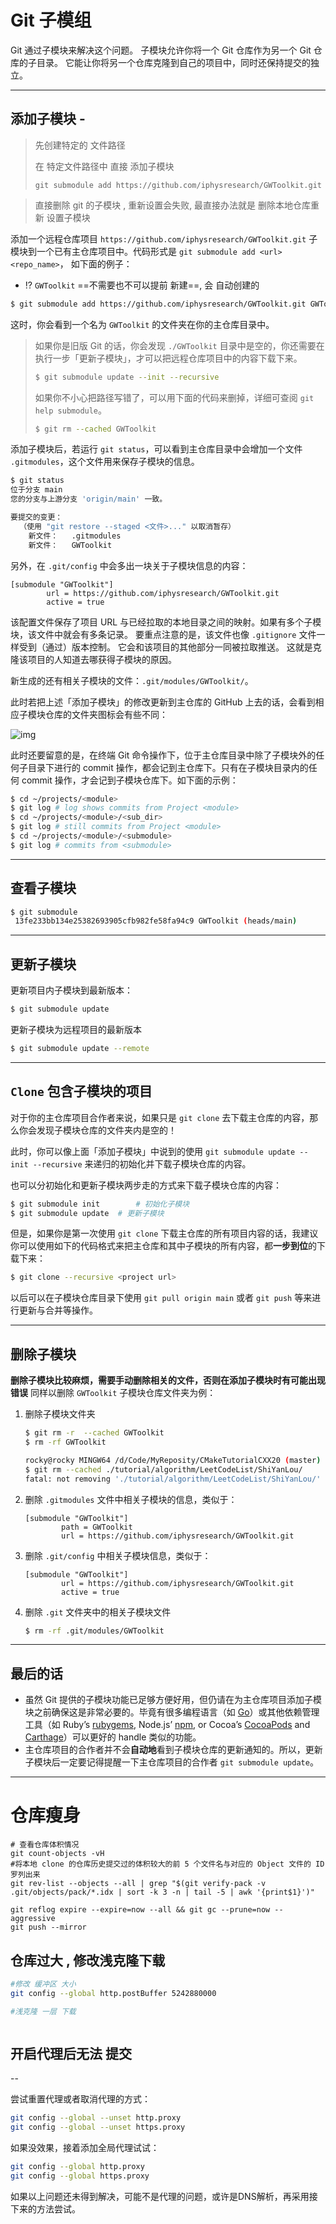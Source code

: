 # Git 子模组 

Git 通过子模块来解决这个问题。 子模块允许你将一个 Git 仓库作为另一个 Git 仓库的子目录。 它能让你将另一个仓库克隆到自己的项目中，同时还保持提交的独立。

------

## 添加子模块 -



>  先创建特定的 文件路径
>
> 在 特定文件路径中 直接   添加子模块 
>
> ```
> git submodule add https://github.com/iphysresearch/GWToolkit.git
> ```



> 直接删除 git 的子模块 , 重新设置会失败, 最直接办法就是 删除本地仓库重新 设置子模块 





添加一个远程仓库项目 `https://github.com/iphysresearch/GWToolkit.git` 子模块到一个已有主仓库项目中。代码形式是 `git submodule add <url> <repo_name>`， 如下面的例子：

* :interrobang:   `GWToolkit` ==不需要也不可以提前 新建==, 会 自动创建的 

```bash
$ git submodule add https://github.com/iphysresearch/GWToolkit.git GWToolkit
```

这时，你会看到一个名为 `GWToolkit` 的文件夹在你的主仓库目录中。

> 如果你是旧版 Git 的话，你会发现 `./GWToolkit` 目录中是空的，你还需要在执行一步「更新子模块」，才可以把远程仓库项目中的内容下载下来。
>
> ```bash
> $ git submodule update --init --recursive
> ```
>
> 如果你不小心把路径写错了，可以用下面的代码来删掉，详细可查阅 `git help submodule`。
>
> ```bash
> $ git rm --cached GWToolkit
> ```

添加子模块后，若运行 `git status`，可以看到主仓库目录中会增加一个文件 `.gitmodules`，这个文件用来保存子模块的信息。

```bash
$ git status
位于分支 main
您的分支与上游分支 'origin/main' 一致。

要提交的变更：
  （使用 "git restore --staged <文件>..." 以取消暂存）
	新文件：   .gitmodules
	新文件：   GWToolkit
```

另外，在 `.git/config` 中会多出一块关于子模块信息的内容：

```fallback
[submodule "GWToolkit"]
        url = https://github.com/iphysresearch/GWToolkit.git
        active = true
```

该配置文件保存了项目 URL 与已经拉取的本地目录之间的映射。如果有多个子模块，该文件中就会有多条记录。 要重点注意的是，该文件也像 `.gitignore` 文件一样受到（通过）版本控制。 它会和该项目的其他部分一同被拉取推送。 这就是克隆该项目的人知道去哪获得子模块的原因。

新生成的还有相关子模块的文件：`.git/modules/GWToolkit/`。

此时若把上述「添加子模块」的修改更新到主仓库的 GitHub 上去的话，会看到相应子模块仓库的文件夹图标会有些不同：



![img](https://raw.githubusercontent.com/Rocky-houjinsong/PictureBed/main/img202404260930165.png?token=ANVNPPMJML3XMS7OKYQ7UK3GFMCAM)



此时还要留意的是，在终端 Git 命令操作下，位于主仓库目录中除了子模块外的任何子目录下进行的 commit 操作，都会记到主仓库下。只有在子模块目录内的任何 commit 操作，才会记到子模块仓库下。如下面的示例：

```bash
$ cd ~/projects/<module>
$ git log # log shows commits from Project <module>
$ cd ~/projects/<module>/<sub_dir>
$ git log # still commits from Project <module>
$ cd ~/projects/<module>/<submodule>
$ git log # commits from <submodule>
```

------

## 查看子模块

```bash
$ git submodule
 13fe233bb134e25382693905cfb982fe58fa94c9 GWToolkit (heads/main)
```

------

## 更新子模块

更新项目内子模块到最新版本：

```bash
$ git submodule update
```

更新子模块为远程项目的最新版本

```bash
$ git submodule update --remote
```

------

## `Clone` 包含子模块的项目

对于你的主仓库项目合作者来说，如果只是 `git clone` 去下载主仓库的内容，那么你会发现子模块仓库的文件夹内是空的！

此时，你可以像上面「添加子模块」中说到的使用 `git submodule update --init --recursive` 来递归的初始化并下载子模块仓库的内容。

也可以分初始化和更新子模块两步走的方式来下载子模块仓库的内容：

```bash
$ git submodule init		# 初始化子模块
$ git submodule update	# 更新子模块
```

但是，如果你是第一次使用 `git clone` 下载主仓库的所有项目内容的话，我建议你可以使用如下的代码格式来把主仓库和其中子模块的所有内容，都**一步到位**的下载下来：

```bash
$ git clone --recursive <project url>
```

以后可以在子模块仓库目录下使用 `git pull origin main` 或者 `git push` 等来进行更新与合并等操作。

------

## 删除子模块

**删除子模块比较麻烦，需要手动删除相关的文件，否则在添加子模块时有可能出现错误** 同样以删除 `GWToolkit` 子模块仓库文件夹为例：

1. 删除子模块文件夹

   ```bash
   $ git rm -r  --cached GWToolkit
   $ rm -rf GWToolkit
   
   rocky@rocky MINGW64 /d/Code/MyReposity/CMakeTutorialCXX20 (master)
   $ git rm --cached ./tutorial/algorithm/LeetCodeList/ShiYanLou/
   fatal: not removing './tutorial/algorithm/LeetCodeList/ShiYanLou/' recursively without -r
   
   ```

2. 删除 `.gitmodules` 文件中相关子模块的信息，类似于：

   ```fallback
   [submodule "GWToolkit"]
           path = GWToolkit
           url = https://github.com/iphysresearch/GWToolkit.git
   ```

3. 删除 `.git/config` 中相关子模块信息，类似于：

   ```fallback
   [submodule "GWToolkit"]
           url = https://github.com/iphysresearch/GWToolkit.git
           active = true
   ```

4. 删除 `.git` 文件夹中的相关子模块文件

   ```bash
   $ rm -rf .git/modules/GWToolkit
   ```

------

## 最后的话

- 虽然 Git 提供的子模块功能已足够方便好用，但仍请在为主仓库项目添加子模块之前确保这是非常必要的。毕竟有很多编程语言（如 [Go](https://golang.org/)）或其他依赖管理工具（如 Ruby’s [rubygems](http://guides.rubygems.org/), Node.js’ [npm](https://docs.npmjs.com/getting-started/what-is-npm), or Cocoa’s [CocoaPods](https://cocoapods.org/about) and [Carthage](https://github.com/Carthage/Carthage)）可以更好的 handle 类似的功能。
- 主仓库项目的合作者并不会**自动地**看到子模块仓库的更新通知的。所以，更新子模块后一定要记得提醒一下主仓库项目的合作者 `git submodule update`。



----

# 仓库瘦身



```shell
# 查看仓库体积情况
git count-objects -vH
#将本地 clone 的仓库历史提交过的体积较大的前 5 个文件名与对应的 Object 文件的 ID 罗列出来
git rev-list --objects --all | grep "$(git verify-pack -v .git/objects/pack/*.idx | sort -k 3 -n | tail -5 | awk '{print$1}')"

git reflog expire --expire=now --all && git gc --prune=now --aggressive
git push --mirror
```

## 仓库过大 , 修改浅克隆下载

```bash
#修改 缓冲区 大小
git config --global http.postBuffer 5242880000    

#浅克隆 一层 下载 

```



```

```





## 开启代理后无法 提交 



--

尝试重置代理或者取消代理的方式：

```bash
git config --global --unset http.proxy
git config --global --unset https.proxy
```

如果没效果，接着添加全局代理试试：

```bash
git config --global http.proxy
git config --global https.proxy
```

如果以上问题还未得到解决，可能不是代理的问题，或许是DNS解析，再采用接下来的方法尝试。
